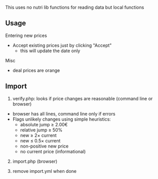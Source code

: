 
This uses no nutri lib functions for reading data but local functions

Usage
----------------------------------------------------------

Entering new prices

- Accept existing prices just by clicking "Accept"
  - this will update the date only

Misc

- deal prices are orange


Import
----------------------------------------------------------

1. verify.php: looks if price changes are reasonable (command line or browser)

  - browser has all lines, command line only if errors
  - Flags unlikely changes using simple heuristics:
    - absolute jump ≥ 2.00€
    - relative jump ≥ 50%
    - new ≥ 2× current
    - new ≤ 0.5× current
    - non-positive new price
    - no current price (informational)

2. import.php (browser)

3. remove import.yml when done

